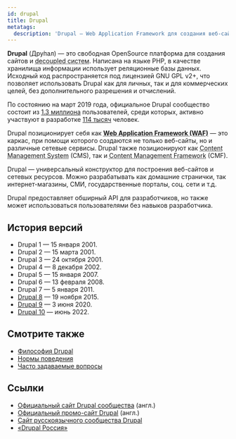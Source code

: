 ```yaml
---
id: drupal
title: Drupal
metatags:
  description: 'Drupal — Web Application Framework для создания веб-сайтов, а также различных сетевых ресурсов.'
---
```


**Drupal** (Дру́пал) — это свободная OpenSource платформа для создания сайтов и <abbr title="Система отвечает только за административную часть и серверную часть.">decoupled систем</abbr>. Написана на языке PHP, в качестве хранилища информации использует реляционные базы данных. Исходный код распространяется под лицензией GNU GPL v2+, что позволяет использовать Drupal как для личных, так и для коммерческих целей, без дополнительного разрешения и отчислений.

По состоянию на март 2019 года, официальное Drupal сообщество состоит из [1.3 миллиона](https://www.drupal.org/getting-involved) пользователей, среди которых, активно участвуют  в разработке [114 тысяч](https://www.drupal.org/developers) человек.

Drupal позиционирует себя как <abbr title="Каркас веб-приложений">**Web Application Framework (WAF)**</abbr> — это каркас, при помощи которого создаются не только веб-сайты, но и различные сетевые сервисы. Drupal также позиционируют как <abbr title="Система управления содержимым">Content Management System</abbr> (CMS), так и <abbr title="Фреймворк управления содержимым">Content Management Framework</abbr> (CMF).

Drupal — универсальный конструктор для построения веб-сайтов и сетевых ресурсов. Можно разрабатывать как домашние странички, так интернет-магазины, СМИ, государственные порталы, соц. сети и т.д.

Drupal предоставляет обширный API для разработчиков, но также может использоваться пользователями без навыков разработчика.

## История версий

- Drupal 1 — 15 января 2001.
- Drupal 2 — 15 марта 2001.
- Drupal 3 — 24 октября 2001.
- Drupal 4 — 8 декабря 2002.
- Drupal 5 — 15 января 2007.
- Drupal 6 — 13 февраля 2008.
- Drupal 7 — 5 января 2011.
- [Drupal 8](8/drupal-8.md) — 19 ноября 2015.
- [Drupal 9](9/drupal-9.md) — 3 июня 2020.
- [Drupal 10](10/drupal-10.md) — июнь 2022.

## Смотрите также

- [Философия Drupal](the-drupal-way.md)
- [Нормы поведения](code-of-conduct.md)
- [Часто задаваемые вопросы](faq.md)

## Ссылки

- [Официальный сайт Drupal сообщества](https://drupal.org) (англ.)
- [Официальный промо-сайт Drupal](https://drupal.com) (англ.)
- [Сайт русскоязычного сообщества Drupal](https://dru.io)
- [«Drupal Россия»](https://drupal.ru)
